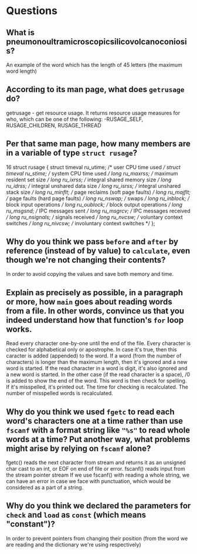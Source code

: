 # Questions

## What is pneumonoultramicroscopicsilicovolcanoconiosis?

An example of the word which has the length of 45 letters (the maximum word length)

## According to its man page, what does `getrusage` do?

getrusage - get resource usage. It returns resource usage measures for who, which can be one of the following: -RUSAGE_SELF, RUSAGE_CHILDREN, RUSAGE_THREAD

## Per that same man page, how many members are in a variable of type `struct rusage`?

16
struct rusage {
               struct timeval ru_utime; /* user CPU time used */
               struct timeval ru_stime; /* system CPU time used */
               long   ru_maxrss;        /* maximum resident set size */
               long   ru_ixrss;         /* integral shared memory size */
               long   ru_idrss;         /* integral unshared data size */
               long   ru_isrss;         /* integral unshared stack size */
               long   ru_minflt;        /* page reclaims (soft page faults) */
               long   ru_majflt;        /* page faults (hard page faults) */
               long   ru_nswap;         /* swaps */
               long   ru_inblock;       /* block input operations */
               long   ru_oublock;       /* block output operations */
               long   ru_msgsnd;        /* IPC messages sent */
               long   ru_msgrcv;        /* IPC messages received */
               long   ru_nsignals;      /* signals received */
               long   ru_nvcsw;         /* voluntary context switches */
               long   ru_nivcsw;        /* involuntary context switches */
           };

## Why do you think we pass `before` and `after` by reference (instead of by value) to `calculate`, even though we're not changing their contents?

In order to avoid copying the values and save both memory and time.

## Explain as precisely as possible, in a paragraph or more, how `main` goes about reading words from a file. In other words, convince us that you indeed understand how that function's `for` loop works.

Read every character one-by-one until the end of the file.
    Every character is checked for alphabetical only or apostrophe. In case it's true, then this caracter is added (appended) to the word.
        If a word (from the number of characters) is longer than the maximum length, then it's ignored and a new word is started.
    If the read character in a word is digit, it's also ignored and a new word is started.
    In the other case (if the read character is a space), /0 is added to show the end of the word.
        This word is then check for spelling. If it's misspelled, it's printed out.
        The time for checking is recalculated.
        The number of misspelled words is recalculated.

## Why do you think we used `fgetc` to read each word's characters one at a time rather than use `fscanf` with a format string like `"%s"` to read whole words at a time? Put another way, what problems might arise by relying on `fscanf` alone?

fgetc()  reads  the next character from stream and returns it as an unsigned char cast to an int, or EOF on end of file or error.
fscanf()  reads  input  from  the stream pointer stream
If we use fscanf() with reading a whole string, we can have an error in case we face with punctuation, which would be considered as a part of a string.

## Why do you think we declared the parameters for `check` and `load` as `const` (which means "constant")?

In order to prevent pointers from changing their position (from the word we are reading and the dictionary we're using respectively)
